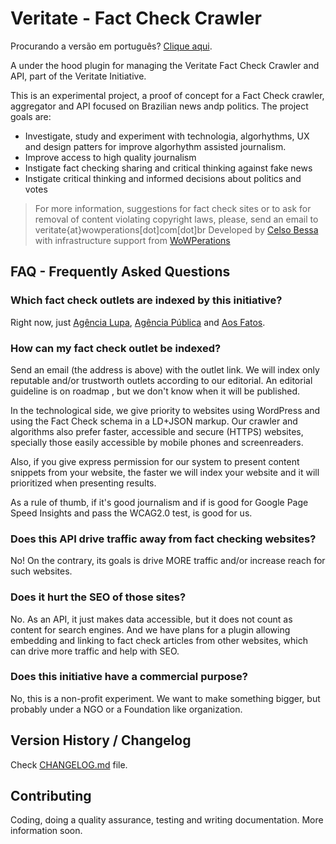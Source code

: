 # Veritate - Fact Check Crawler

Procurando a versão em português? [Clique aqui](LEIAME.md).

A under the hood plugin for managing the Veritate Fact Check Crawler and API, part of the Veritate Initiative.

This is an experimental project, a proof of concept for a Fact Check crawler, aggregator and API focused on Brazilian news andp politics. The project goals are:

- Investigate, study and experiment with technologia, algorhythms, UX and design patters for improve algorhythm assisted journalism.
- Improve access to high quality journalism
- Instigate fact checking sharing and critical thinking against fake news
- Instigate critical thinking and informed decisions about politics and votes

> For more information, suggestions for fact check sites or to ask for removal of content violating copyright laws, please, send an email to veritate{at}wowperations[dot]com[dot]br
> Developed by [Celso Bessa](https://www.celsobessa.com.br) with infrastructure support from [WoWPerations](https://www.wowperations.com.br)

## FAQ - Frequently Asked Questions

### Which fact check outlets are indexed by this initiative?

Right now, just [Agência Lupa](http://piaui.folha.uol.com.br/lupa/), [Agência Pública](https://apublica.org/checagem/) and [Aos Fatos](https://aosfatos.org).

### How can my fact check outlet be indexed?

Send an email (the address is above) with the outlet link. We will index only reputable and/or trustworth outlets according to our editorial. An editorial guideline is on roadmap , but we don't know when it will be published.

In the technological side, we give priority to websites using WordPress and using the Fact Check schema in a LD+JSON markup. Our crawler and algorithms also prefer faster, accessible and secure (HTTPS) websites, specially those easily accessible by mobile phones and screenreaders.

Also, if you give express permission for our system to present content snippets from your website, the faster we will index your website and it will prioritized when presenting results.

As a rule of thumb, if it's good journalism and if is good for Google Page Speed Insights and pass the WCAG2.0 test, is good for us.

### Does this API drive traffic away from fact checking websites?

No! On the contrary, its goals is drive MORE traffic and/or increase reach for such websites.

### Does it hurt the SEO of those sites?

No. As an API, it just makes data accessible, but it does not count as content for search engines. And we have plans for a plugin allowing embedding and linking to fact check articles from other websites, which can drive more traffic and help with SEO.

###  Does this initiative have a commercial purpose?

No, this is a non-profit experiment. We want to make something bigger, but probably under a NGO or a Foundation like organization.

## Version History / Changelog

Check [CHANGELOG.md](CHANGELOG.md) file.

## Contributing

Coding, doing a quality assurance, testing and writing documentation. More information soon.